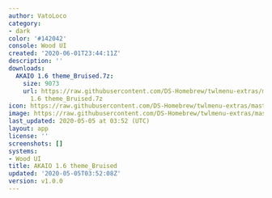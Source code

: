 ```yaml
---
author: VatoLoco
category:
- dark
color: '#142042'
console: Wood UI
created: '2020-06-01T23:44:11Z'
description: ''
downloads:
  AKAIO 1.6 theme_Bruised.7z:
    size: 9073
    url: https://raw.githubusercontent.com/DS-Homebrew/twlmenu-extras/master/_nds/TWiLightMenu/akmenu/themes/AKAIO
      1.6 theme_Bruised.7z
icon: https://raw.githubusercontent.com/DS-Homebrew/twlmenu-extras/master/_nds/TWiLightMenu/akmenu/themes/meta/AKAIO%201.6%20theme_Bruised/icon.png
image: https://raw.githubusercontent.com/DS-Homebrew/twlmenu-extras/master/_nds/TWiLightMenu/akmenu/themes/meta/AKAIO%201.6%20theme_Bruised/icon.png
last_updated: 2020-05-05 at 03:52 (UTC)
layout: app
license: ''
screenshots: []
systems:
- Wood UI
title: AKAIO 1.6 theme_Bruised
updated: '2020-05-05T03:52:08Z'
version: v1.0.0
---
```


